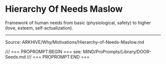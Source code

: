 # Hierarchy Of Needs Maslow

Framework of human needs from basic (physiological, safety) to higher (love, esteem, self-actualization).

---
Source: ARKHIVE/Why/Motivations/Hierarchy-of-Needs-Maslow.md

/// === PROPROMPT:BEGIN ===
see: MIND/ProPrompts/Library/DOOR-Seeds.md
/// === PROPROMPT:END ===
